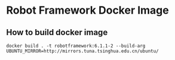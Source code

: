 # Robot Framework Docker Image

## How to build docker image

`docker build . -t robotframework:6.1.1-2 --build-arg UBUNTU_MIRROR=http://mirrors.tuna.tsinghua.edu.cn/ubuntu/`
